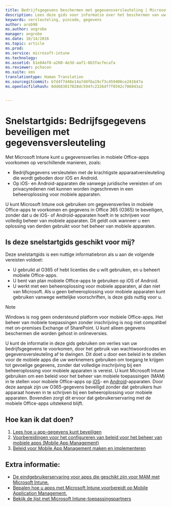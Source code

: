 ```yaml
---
title: Bedrijfsgegevens beschermen met gegevensversleuteling | Microsoft Intune
description: Lees deze gids voor informatie over het beschermen van uw bedrijf tegen gegevensverlies, door een beleid voor mobiele apps te gebruiken om een wachtwoordcode en gegevensversleuteling af te dwingen.
keywords: versleuteling, pincode, gegevens
author: arob98
ms.author: angrobe
manager: angrobe
ms.date: 10/14/2016
ms.topic: article
ms.prod: 
ms.service: microsoft-intune
ms.technology: 
ms.assetid: b1e84ef8-a260-4e3d-aaf1-8b3facfecafa
ms.reviewer: pchacon
ms.suite: ems
translationtype: Human Translation
ms.sourcegitcommit: b7d4f7d48e14a7d4f6a19cf3c459406ce241647a
ms.openlocfilehash: 0dd683017028dc594fc2326df7f8592c706843a2


---
```


# Snelstartgids: Bedrijfsgegevens beveiligen met gegevensversleuteling
Met Microsoft Intune kunt u gegevensverlies in mobiele Office-apps voorkomen op verschillende manieren, zoals:
- Bedrijfsgegevens versleutelen met de krachtigste apparaatversleuteling die wordt geboden door iOS en Android.
- Op iOS- en Android-apparaten die vanwege juridische vereisten of om privacyredenen niet kunnen worden ingeschreven in een beheeroplossing voor mobiele apparaten.

U kunt Microsoft Intune ook gebruiken om gegevensverlies in mobiele Office-apps te voorkomen en gegevens in Office 365 (O365) te beveiligen, zonder dat u de iOS- of Android-apparaten hoeft in te schrijven voor volledig beheer van mobiele apparaten. Dit geldt ook wanneer u een oplossing van derden gebruikt voor het beheer van mobiele apparaten. 

## Is deze snelstartgids geschikt voor mij?
Deze snelstartgids is een nuttige informatiebron als u aan de volgende vereisten voldoet:
- U gebruikt al O365 of hebt licenties die u wilt gebruiken, en u beheert mobiele Office-apps.
- U bent van plan mobiele Office-apps te gebruiken op iOS of Android. 
- U werkt met een beheeroplossing voor mobiele apparaten, al dan niet van Microsoft. Als u geen beheeroplossing voor mobiele apparaten kunt gebruiken vanwege wettelijke voorschriften, is deze gids nuttig voor u. 

> [!NOTE] 
> Windows is nog geen ondersteund platform voor mobiele Office-apps. Het beheer van mobiele toepassingen zonder inschrijving is nog niet compatibel met on-premises Exchange of SharePoint. U kunt alleen gegevens beschermen die worden gehost in onlineversies.

U kunt de informatie in deze gids gebruiken om verlies van uw bedrijfsgegevens te voorkomen, door het gebruik van wachtwoordcodes en gegevensversleuteling af te dwingen. Dit doet u door een beleid in te stellen voor de mobiele apps die uw werknemers gebruiken om toegang te krijgen tot gevoelige gegevens, zonder dat volledige inschrijving bij een beheeroplossing voor mobiele apparaten is vereist. U kunt Microsoft Intune gebruiken om een beleid voor het beheer van mobiele toepassingen (MAM) in te stellen voor mobiele Office-apps op [iOS](https://products.office.com/en-us/mobile/office-mobile-apps-for-ios)- en [Android](https://products.office.com/en-us/mobile/office-mobile-apps-for-android)-apparaten. Door deze aanpak zijn uw O365-gegevens beveiligd zonder dat gebruikers hun apparaat hoeven in te schrijven bij een beheeroplossing voor mobiele apparaten. Bovendien zorgt dit ervoor dat gebruikerservaring met de mobiele Office-apps uitstekend blijft. 

## Hoe kan ik dat doen?
1.  [Lees hoe u app-gegevens kunt beveiligen](/intune/deploy-use/protect-app-data-using-mobile-app-management-policies-with-microsoft-intune) 
2.  [Voorbereidingen voor het configureren van beleid voor het beheer van mobiele apps (Mobile App Management)](/intune/deploy-use/get-ready-to-configure-mobile-app-management-policies-with-microsoft-intune) 
3.  [Beleid voor Mobile App Management maken en implementeren](/intune/deploy-use/create-and-deploy-mobile-app-management-policies-with-microsoft-intune) 

## Extra informatie:
- [De eindgebruikerservaring voor apps die geschikt zijn voor MAM met Microsoft Intune.](/intune/deploy-use/end-user-experience-for-mam-enabled-apps-with-microsoft-intune)
- [Bepalen hoe u apps met Microsoft Intune voorbereidt op Mobile Application Management.](/intune/deploy-use/decide-how-to-prepare-apps-for-mobile-application-management-with-microsoft-intune)
- [Bekijk de lijst met Microsoft Intune-toepassingspartners](https://www.microsoft.com/en-us/cloud-platform/microsoft-intune-partners)



<!--HONumber=Oct16_HO3-->



